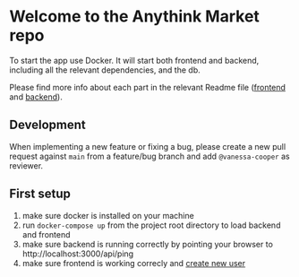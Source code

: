 # Welcome to the Anythink Market repo

To start the app use Docker. It will start both frontend and backend, including all the relevant dependencies, and the db.

Please find more info about each part in the relevant Readme file ([frontend](frontend/readme.md) and [backend](backend/README.md)).

## Development

When implementing a new feature or fixing a bug, please create a new pull request against `main` from a feature/bug branch and add `@vanessa-cooper` as reviewer.

## First setup

1. make sure docker is installed on your machine
2. run `docker-compose up` from the project root directory to load backend and frontend
3. make sure backend is running correctly by pointing your browser to  http://localhost:3000/api/ping
4. make sure frontend is working correcly and [create new user](http://localhost:3001/register)
